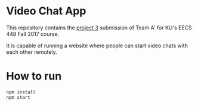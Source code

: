 # Video Chat App

This repository contains the [project 3](https://wiki.ittc.ku.edu/ittc_wiki/index.php/EECS448:Project3) submission of Team A' for KU's EECS 448 Fall 2017 course.

It is capable of running a website where people can start video chats with each other remotely.

# How to run

```
npm install
npm start
```
